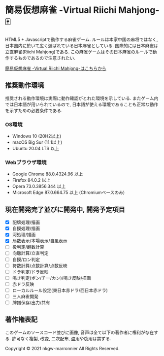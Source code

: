 # 簡易仮想麻雀 -Virtual Riichi Mahjong- :mahjong:

HTML5 + Javascriptで動作する麻雀ゲーム. ルールは本家中国の麻将ではなく, 日本国内に於いて広く遊ばれている日本麻雀としている. 国際的には日本麻雀は立直麻雀(Riichi Mahjong)である. この麻雀ゲームはその日本麻雀のルールで動作するものであるので注意されたい.

[簡易仮想麻雀 -Virtual Riichi Mahjong-はこちらから](https://nkgw-marronnier.github.io/Mahjong/mahjong.html)

## 推奨動作環境

推奨される動作環境は実際に動作確認がとれた環境を示している. またゲーム内では日本語が用いられているので, 日本語が使える環境であることも正常な動作を示すための必要条件である.

### OS環境

* Windows 10 (20H2以上)
* macOS Big Sur (11.1以上)
* Ubuntu 20.04 LTS 以上

### Webブラウザ環境

* Google Chrome 88.0.4324.96 以上
* Firefox 84.0.2 以上
* Opera 73.0.3856.344 以上
* Microsoft Edge 87.0.664.75 以上 (Chromiumベースのみ)

## 現在開発完了並びに開発中, 開発予定項目
- [x] 配牌処理/描画
- [x] 自摸処理/描画
- [x] 河処理/描画
- [x] 局数表示/本場表示/自風表示
- [ ] 役判定/翻数計算
- [ ] 向聴計算/立直判定
- [ ] 自摸/ロン判定
- [ ] 符数計算/点数計算/点数反映
- [ ] ドラ判定/ドラ反映
- [ ] 鳴き判定(ポン/チー/カン)/鳴き反映/描画
- [ ] 赤ドラ反映
- [ ] ローカルルール設定(東日本赤ドラ/西日本赤ドラ)
- [ ] 三人麻雀開発
- [ ] 牌譜保存/出力/共有

## 著作権表記

このゲームのソースコード並びに画像, 音声は全て以下の著作者に権利が存在する. 許可なく複製, 改変, 二次配布, 盗用や窃用は禁ずる.

Copyright © 2021 nkgw-marronnier All Rights Reserved.
